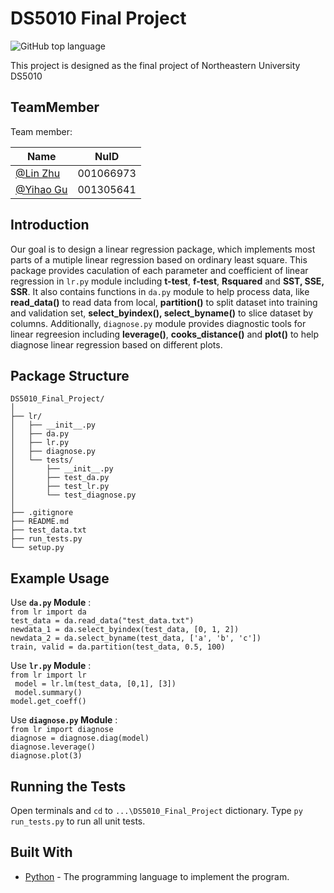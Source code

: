 # DS5010 Final Project

![GitHub top language](https://img.shields.io/github/languages/top/Linzzz81/DS5010_Final_Project.svg)

This project is designed as the final project of Northeastern University DS5010

## TeamMember

Team member:

| Name        | NuID      |
| ----------- | --------- |
| [@Lin Zhu](https://github.com/Linzzz81)     | 001066973 |
| [@Yihao Gu](https://github.com/yougugugu)   | 001305641 |

## Introduction

Our goal is to design a linear regression package, which implements most parts of a mutiple linear regression based on ordinary least square. 
This package provides caculation of each parameter and coefficient of linear regression in ```lr.py``` module including **t-test**, **f-test**, **Rsquared** and **SST, SSE, SSR**. 
It also contains functions in ```da.py``` module to help process data, like **read_data()** to read data from local, **partition()** to split dataset into training and validation set, **select_byindex(), select_byname()** to slice dataset by columns. 
Additionally, ```diagnose.py``` module provides diagnostic tools for linear regreesion including **leverage()**, **cooks_distance()** and **plot()** to help diagnose linear regression based on different plots.

## Package Structure

    DS5010_Final_Project/  
    │  
    ├── lr/  
    │   ├── __init__.py  
    │   ├── da.py  
    │   ├── lr.py  
    │   ├── diagnose.py    
    │   └── tests/  
    │       ├── __init__.py  
    │       ├── test_da.py  
    │       ├── test_lr.py  
    │       └── test_diagnose.py  
    │  
    ├── .gitignore  
    ├── README.md  
    ├── test_data.txt  
    ├── run_tests.py  
    └── setup.py  

## Example Usage

Use **``da.py`` Module** :  
```from lr import da```  
```test_data = da.read_data("test_data.txt")```  
```newdata_1 = da.select_byindex(test_data, [0, 1, 2])```  
```newdata_2 = da.select_byname(test_data, ['a', 'b', 'c'])```  
```train, valid = da.partition(test_data, 0.5, 100)```  

Use **``lr.py`` Module** :  
```from lr import lr```  
``` model = lr.lm(test_data, [0,1], [3])```  
``` model.summary()```  
```model.get_coeff()```  

Use **``diagnose.py`` Module** :  
```from lr import diagnose```  
```diagnose = diagnose.diag(model)```  
```diagnose.leverage()```  
```diagnose.plot(3)```   

## Running the Tests

Open terminals and ```cd``` to ```...\DS5010_Final_Project``` dictionary. Type ```py run_tests.py``` to run all unit tests.

## Built With

* [Python](https://www.python.org/) - The programming language to implement the program.

